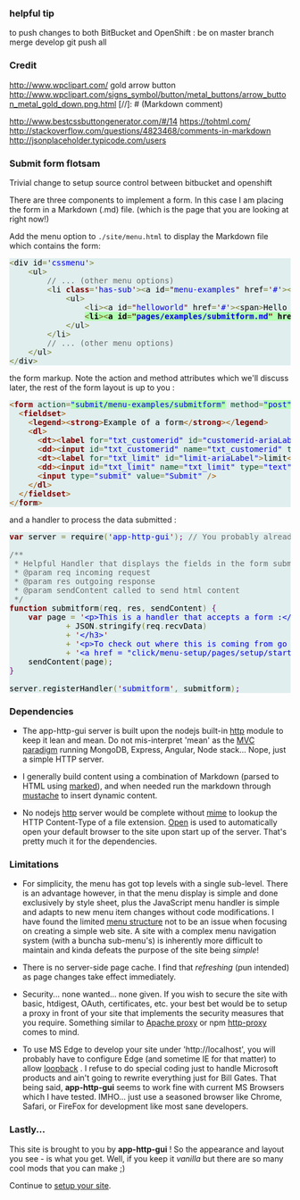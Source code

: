 ### helpful tip

to push changes to both BitBucket and OpenShift :
be on master branch
merge develop
git push all



### Credit

http://www.wpclipart.com/ gold arrow button
http://www.wpclipart.com/signs_symbol/button/metal_buttons/arrow_button_metal_gold_down.png.html
[//]: # (Markdown comment)

http://www.bestcssbuttongenerator.com/#/14
https://tohtml.com/
http://stackoverflow.com/questions/4823468/comments-in-markdown
http://jsonplaceholder.typicode.com/users

### Submit form flotsam

Trivial change to setup source control between bitbucket and openshift

There are three components to implement a form.  In this case I am placing the form in a Markdown (.md) file.
(which is the page that you are looking at right now!)

Add the menu option to `./site/menu.html` to display the Markdown file which contains the form:

<pre style='color:#000000;background:#E0EEEE;'><span style='color:#808030; '>&lt;</span>div id<span style='color:#808030; '>=</span><span style='color:#800000; '>'</span><span style='color:#0000e6; '>cssmenu</span><span style='color:#800000; '>'</span><span style='color:#808030; '>></span>
    <span style='color:#808030; '>&lt;</span>ul<span style='color:#808030; '>></span>
        <span style='color:#696969; '>// ... (other menu options)</span>
        <span style='color:#808030; '>&lt;</span>li <span style='color:#800000; font-weight:bold; '>class</span><span style='color:#808030; '>=</span><span style='color:#800000; '>'</span><span style='color:#0000e6; '>has-sub</span><span style='color:#800000; '>'</span><span style='color:#808030; '>></span><span style='color:#808030; '>&lt;</span>a id<span style='color:#808030; '>=</span><span style='color:#800000; '>"</span><span style='color:#0000e6; '>menu-examples</span><span style='color:#800000; '>"</span> href<span style='color:#808030; '>=</span><span style='color:#800000; '>'</span><span style='color:#0000e6; '>#</span><span style='color:#800000; '>'</span><span style='color:#808030; '>></span><span style='color:#808030; '>&lt;</span>span<span style='color:#808030; '>></span>Examples<span style='color:#808030; '>&lt;</span><span style='color:#808030; '>/</span>span<span style='color:#808030; '>></span><span style='color:#808030; '>&lt;</span><span style='color:#808030; '>/</span>a<span style='color:#808030; '>></span>
            <span style='color:#808030; '>&lt;</span>ul<span style='color:#808030; '>></span>
                <span style='color:#808030; '>&lt;</span>li<span style='color:#808030; '>></span><span style='color:#808030; '>&lt;</span>a id<span style='color:#808030; '>=</span><span style='color:#800000; '>"</span><span style='color:#0000e6; '>helloworld</span><span style='color:#800000; '>"</span> href<span style='color:#808030; '>=</span><span style='color:#800000; '>'</span><span style='color:#0000e6; '>#</span><span style='color:#800000; '>'</span><span style='color:#808030; '>></span><span style='color:#808030; '>&lt;</span>span<span style='color:#808030; '>></span>Hello World<span style='color:#808030; '>&lt;</span><span style='color:#808030; '>/</span>span<span style='color:#808030; '>></span><span style='color:#808030; '>&lt;</span><span style='color:#808030; '>/</span>a<span style='color:#808030; '>></span><span style='color:#808030; '>&lt;</span><span style='color:#808030; '>/</span>li<span style='color:#808030; '>></span>
                <span style='background-color: #b3ffb3;'><strong><span style='color:#808030; '>&lt;</span>li<span style='color:#808030; '>></span><span style='color:#808030; '>&lt;</span>a id<span style='color:#808030; '>=</span><span style='color:#800000; '>"</span><span style='color:#0000e6; '>pages/examples/submitform.md</span><span style='color:#800000; '>"</span> href<span style='color:#808030; '>=</span><span style='color:#800000; '>'</span><span style='color:#0000e6; '>#</span><span style='color:#800000; '>'</span><span style='color:#808030; '>></span><span style='color:#808030; '>&lt;</span>span<span style='color:#808030; '>></span>Submit Form<span style='color:#808030; '>&lt;</span><span style='color:#808030; '>/</span>span<span style='color:#808030; '>></span><span style='color:#808030; '>&lt;</span><span style='color:#808030; '>/</span>a<span style='color:#808030; '>></span><span style='color:#808030; '>&lt;</span><span style='color:#808030; '>/</span>li<span style='color:#808030; '>></span></strong></span>
            <span style='color:#808030; '>&lt;</span><span style='color:#808030; '>/</span>ul<span style='color:#808030; '>></span>
        <span style='color:#808030; '>&lt;</span><span style='color:#808030; '>/</span>li<span style='color:#808030; '>></span>
        <span style='color:#696969; '>// ... (other menu options)</span>
    <span style='color:#808030; '>&lt;</span><span style='color:#808030; '>/</span>ul<span style='color:#808030; '>></span>
<span style='color:#808030; '>&lt;</span><span style='color:#808030; '>/</span>div<span style='color:#808030; '>></span>
</pre>

the form markup. Note the action and method attributes which we'll discuss later, the rest of the form layout is up to you :

<pre style='color:#000000;background:#E0EEEE;'><span style='color:#a65700; '>&lt;</span><span style='color:#800000; font-weight:bold; '>form</span><span style='color:#274796; '> </span><span style='color:#074726; '>action</span><span style='color:#808030; '>=</span><span style='color:#0000e6; '><span style='background-color: #b3ffb3;'>"submit/menu-examples/submitform"</span></span><span style='color:#274796; '> </span><span style='color:#074726; '>method</span><span style='color:#808030; '>=</span><span style='color:#0000e6; '><span style='background-color: #b3ffb3;'>"post"</span></span><span style='color:#274796; '> </span><span style='color:#074726; '>id</span><span style='color:#808030; '>=</span><span style='color:#0000e6; '>"customers"</span><span style='color:#a65700; '>></span>
  <span style='color:#a65700; '>&lt;</span><span style='color:#800000; font-weight:bold; '>fieldset</span><span style='color:#a65700; '>></span>
    <span style='color:#a65700; '>&lt;</span><span style='color:#800000; font-weight:bold; '>legend</span><span style='color:#a65700; '>></span><span style='color:#a65700; '>&lt;</span><span style='color:#800000; font-weight:bold; '>strong</span><span style='color:#a65700; '>></span>Example of a form<span style='color:#a65700; '>&lt;/</span><span style='color:#800000; font-weight:bold; '>strong</span><span style='color:#a65700; '>></span><span style='color:#a65700; '>&lt;/</span><span style='color:#800000; font-weight:bold; '>legend</span><span style='color:#a65700; '>></span>
    <span style='color:#a65700; '>&lt;</span><span style='color:#800000; font-weight:bold; '>dl</span><span style='color:#a65700; '>></span>
      <span style='color:#a65700; '>&lt;</span><span style='color:#800000; font-weight:bold; '>dt</span><span style='color:#a65700; '>></span><span style='color:#a65700; '>&lt;</span><span style='color:#800000; font-weight:bold; '>label</span><span style='color:#274796; '> </span><span style='color:#074726; '>for</span><span style='color:#808030; '>=</span><span style='color:#0000e6; '>"txt_customerid"</span><span style='color:#274796; '> </span><span style='color:#074726; '>id</span><span style='color:#808030; '>=</span><span style='color:#0000e6; '>"customerid-ariaLabel"</span><span style='color:#a65700; '>></span>id<span style='color:#a65700; '>&lt;/</span><span style='color:#800000; font-weight:bold; '>label</span><span style='color:#a65700; '>></span><span style='color:#a65700; '>&lt;/</span><span style='color:#800000; font-weight:bold; '>dt</span><span style='color:#a65700; '>></span>
      <span style='color:#a65700; '>&lt;</span><span style='color:#800000; font-weight:bold; '>dd</span><span style='color:#a65700; '>></span><span style='color:#a65700; '>&lt;</span><span style='color:#800000; font-weight:bold; '>input</span><span style='color:#274796; '> </span><span style='color:#074726; '>id</span><span style='color:#808030; '>=</span><span style='color:#0000e6; '>"txt_customerid"</span><span style='color:#274796; '> </span><span style='color:#074726; '>name</span><span style='color:#808030; '>=</span><span style='color:#0000e6; '>"txt_customerid"</span><span style='color:#274796; '> </span><span style='color:#074726; '>type</span><span style='color:#808030; '>=</span><span style='color:#0000e6; '>"text"</span><span style='color:#274796; '> aria-labelledby</span><span style='color:#808030; '>=</span><span style='color:#0000e6; '>"customerid-ariaLabel"</span><span style='color:#274796; '> </span><span style='color:#a65700; '>/></span><span style='color:#a65700; '>&lt;/</span><span style='color:#800000; font-weight:bold; '>dd</span><span style='color:#a65700; '>></span>
      <span style='color:#a65700; '>&lt;</span><span style='color:#800000; font-weight:bold; '>dt</span><span style='color:#a65700; '>></span><span style='color:#a65700; '>&lt;</span><span style='color:#800000; font-weight:bold; '>label</span><span style='color:#274796; '> </span><span style='color:#074726; '>for</span><span style='color:#808030; '>=</span><span style='color:#0000e6; '>"txt_limit"</span><span style='color:#274796; '> </span><span style='color:#074726; '>id</span><span style='color:#808030; '>=</span><span style='color:#0000e6; '>"limit-ariaLabel"</span><span style='color:#a65700; '>></span>limit<span style='color:#a65700; '>&lt;/</span><span style='color:#800000; font-weight:bold; '>label</span><span style='color:#a65700; '>></span><span style='color:#a65700; '>&lt;/</span><span style='color:#800000; font-weight:bold; '>dt</span><span style='color:#a65700; '>></span>
      <span style='color:#a65700; '>&lt;</span><span style='color:#800000; font-weight:bold; '>dd</span><span style='color:#a65700; '>></span><span style='color:#a65700; '>&lt;</span><span style='color:#800000; font-weight:bold; '>input</span><span style='color:#274796; '> </span><span style='color:#074726; '>id</span><span style='color:#808030; '>=</span><span style='color:#0000e6; '>"txt_limit"</span><span style='color:#274796; '> </span><span style='color:#074726; '>name</span><span style='color:#808030; '>=</span><span style='color:#0000e6; '>"txt_limit"</span><span style='color:#274796; '> </span><span style='color:#074726; '>type</span><span style='color:#808030; '>=</span><span style='color:#0000e6; '>"text"</span><span style='color:#274796; '> aria-labelledby</span><span style='color:#808030; '>=</span><span style='color:#0000e6; '>"limit-ariaLabel"</span><span style='color:#274796; '> </span><span style='color:#a65700; '>/></span><span style='color:#a65700; '>&lt;/</span><span style='color:#800000; font-weight:bold; '>dd</span><span style='color:#a65700; '>></span>
      <span style='color:#a65700; '>&lt;</span><span style='color:#800000; font-weight:bold; '>input</span><span style='color:#274796; '> </span><span style='color:#074726; '>type</span><span style='color:#808030; '>=</span><span style='color:#0000e6; '>"submit"</span><span style='color:#274796; '> </span><span style='color:#074726; '>value</span><span style='color:#808030; '>=</span><span style='color:#0000e6; '>"Submit"</span><span style='color:#274796; '> </span><span style='color:#a65700; '>/></span>
    <span style='color:#a65700; '>&lt;/</span><span style='color:#800000; font-weight:bold; '>dl</span><span style='color:#a65700; '>></span>
  <span style='color:#a65700; '>&lt;/</span><span style='color:#800000; font-weight:bold; '>fieldset</span><span style='color:#a65700; '>></span>
<span style='color:#a65700; '>&lt;/</span><span style='color:#800000; font-weight:bold; '>form</span><span style='color:#a65700; '>></span>
</pre>

and a handler to process the data submitted :

<pre style='color:#000000;background:#E0EEEE;'><span style='color:#800000; font-weight:bold; '>var</span> server <span style='color:#808030; '>=</span> require<span style='color:#808030; '>(</span><span style='color:#800000; '>'</span><span style='color:#0000e6; '>app-http-gui</span><span style='color:#800000; '>'</span><span style='color:#808030; '>)</span><span style='color:#800080; '>;</span> <span style='color:#696969; '>// You probably already did this</span>

<span style='color:#696969; '>/**</span>
<span style='color:#696969; '>&#xa0;* Helpful Handler that displays the fields in the form submitted</span>
<span style='color:#696969; '>&#xa0;* @param req incoming request</span>
<span style='color:#696969; '>&#xa0;* @param res outgoing response</span>
<span style='color:#696969; '>&#xa0;* @param sendContent called to send html content</span>
<span style='color:#696969; '>&#xa0;*/</span>
<span style='color:#800000; font-weight:bold; '>function</span> submitform<span style='color:#808030; '>(</span>req<span style='color:#808030; '>,</span> res<span style='color:#808030; '>,</span> sendContent<span style='color:#808030; '>)</span> <span style='color:#800080; '>{</span>
    <span style='color:#800000; font-weight:bold; '>var</span> page <span style='color:#808030; '>=</span> <span style='color:#800000; '>'</span><span style='color:#0000e6; '>&lt;p>This is a handler that accepts a form :&lt;/p>&lt;h3></span><span style='color:#800000; '>'</span>
            <span style='color:#808030; '>+</span> JSON<span style='color:#808030; '>.</span>stringify<span style='color:#808030; '>(</span>req<span style='color:#808030; '>.</span>recvData<span style='color:#808030; '>)</span>
            <span style='color:#808030; '>+</span> <span style='color:#800000; '>'</span><span style='color:#0000e6; '>&lt;/h3></span><span style='color:#800000; '>'</span>
            <span style='color:#808030; '>+</span> <span style='color:#800000; '>'</span><span style='color:#0000e6; '>&lt;p>To check out where this is coming from go to the </span><span style='color:#800000; '>'</span>
            <span style='color:#808030; '>+</span> <span style='color:#800000; '>'</span><span style='color:#0000e6; '>&lt;a href = "click/menu-setup/pages/setup/start.md">helloworld&lt;/a> program&lt;/p></span><span style='color:#800000; '>'</span><span style='color:#800080; '>;</span>
    sendContent<span style='color:#808030; '>(</span>page<span style='color:#808030; '>)</span><span style='color:#800080; '>;</span>
<span style='color:#800080; '>}</span>

server<span style='color:#808030; '>.</span>registerHandler<span style='color:#808030; '>(</span><span style='color:#800000; '>'</span><span style='color:#0000e6; '>submitform</span><span style='color:#800000; '>'</span><span style='color:#808030; '>,</span> submitform<span style='color:#808030; '>)</span><span style='color:#800080; '>;</span>
</pre>



### Dependencies
 - The app-http-gui server is built upon the nodejs built-in [http](https://nodejs.org/api/http.html) module
to keep it lean and mean. Do not mis-interpret 'mean' as the
[MVC paradigm](https://en.wikipedia.org/wiki/Model%E2%80%93view%E2%80%93controller) running
MongoDB, Express, Angular, Node stack... Nope, just a simple HTTP server.

 - I generally build content using a combination of Markdown (parsed to HTML using
[marked](https://www.npmjs.com/package/marked)), and when needed run the markdown through
[mustache](https://www.npmjs.com/package/mustache) to insert dynamic content.

 - No nodejs [http](https://nodejs.org/api/http.html) server would be
complete without [mime](https://www.npmjs.com/package/mime) to lookup the HTTP Content-Type of a file extension.
[Open](https://www.npmjs.com/package/open) is used to automatically open your default browser to the site
upon start up of the server. That's pretty much it for the dependencies.

### Limitations
 - For simplicity, the menu has got top levels with a single sub-level. There is an advantage however,
in that the menu display is simple and done exclusively by style sheet, plus the JavaScript menu handler
is simple and adapts to new menu item changes without code modifications. I have found the limited [menu
structure](pages/setup/menu.md) not to be an issue when focusing on creating a simple web site.
A site with a complex menu navigation system
(with a buncha sub-menu's) is inherently more difficult to maintain and kinda defeats the purpose of
the site being _simple_!

 - There is no server-side page cache. I find that _refreshing_ (pun intended) as page changes take
effect immediately.

 - Security... none wanted... none given. If you wish to secure the site with basic, htdigest, OAuth,
certificates, etc. your best bet would be to setup a proxy in front of your site that implements the
security measures that you require.
Something similar to [Apache proxy](http://httpd.apache.org/docs/2.2/mod/mod_proxy.html)
or npm [http-proxy](https://www.npmjs.com/package/http-proxy) comes to mind.

 - To use MS Edge to develop your site under 'http://localhost', you will probably have to configure
 Edge (and sometime IE for that matter) to allow 
[loopback](http://stackoverflow.com/questions/30334289/cant-open-localhost-in-microsoft-edge-project-spartan-in-windows-10-preview)
. I refuse to do special coding just to handle Microsoft products and ain't going to rewrite everything
just for Bill Gates. That being said, **app-http-gui** seems to work fine with current MS Browsers which I have tested.
IMHO... just use a seasoned browser like Chrome, Safari, or FireFox for development like most sane developers. 
 
### Lastly...
This site is brought to you by **app-http-gui** ! So the appearance and layout you see - is what you get.
Well, if you keep it _vanilla_ but there are so many cool mods that you can make ;)

Continue to [setup your site](pages/setup/install.md).
